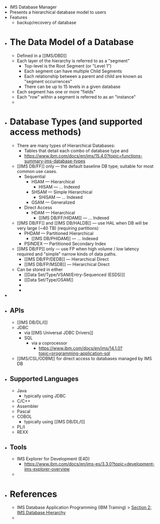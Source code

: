 - IMS Database Manager
- Presents a hierarchical database model to users
- Features
	- backup/recovery of database
- # The Data Model of a Database
	- Defined in a [[IMS/DBD]]
	- Each layer of the hierarchy is referred to as a "segment"
		- Top-level is the Root Segment (or "Level 1")
		- Each segment can have multiple Child Segments
		- Each relationship between a parent and child are known as "segment occurrences"
		- There can be up to 15 levels in a given database
	- Each segment has one or more "fields"
	- Each "row" within a segment is referred to as an "instance"
	-
- # Database Types (and supported access methods)
	- There are many types of Hierarchical Databases:
		- Tables that detail each combo of database type and
		- https://www.ibm.com/docs/en/ims/15.4.0?topic=functions-summary-ims-database-types
	- [[IMS DB/FF]] only — the default baseline DB type; suitable for most common use cases.
		- Sequential
			- HSAM — Hierarchical
				- HISAM — ... Indexed
			- SHSAM — Simple Hierarchical
				- SHISAM — ... Indexed
			- GSAM — Generalized
		- Direct Access
			- HDAM — Hierarchical
				- [[IMS DB/FF/HIDAM]] — ... Indexed
	- [[IMS DB/FF]]  and [[IMS DB/HALDB]] — use HAL when DB will be very large (~40 TB) (requiring partitions)
		- PHDAM — Partitioned Hierarchical
			- [[IMS DB/PHIDAM]] — ... Indexed
		- PSINDEX — Partitioned Secondary Index
	- [[IMS DB/FP]] only — use FP when high volume / low latency required and "simple" narrow kinds of data paths.
		- [[IMS DB/FP/DEDB]] — Hierarchical Direct
		- [[IMS DB/FP/MSDB]] — Hierarchical Direct
	- Can be stored in either
		- [[Data Set/Type/VSAM/Entry-Sequenced (ESDS)]]
		- [[Data Set/Type/OSAM]]
		-
		-
-
- ## APIs
	- [[IMS DB/DL/I]]
	- JDBC
		- via [[IMS Universal JDBC Drivers]]
		- SQL
			- via a coprocessor
				- https://www.ibm.com/docs/en/ims/14.1.0?topic=programming-application-sql
	- [[IMS/CSL/ODBM]] for direct access to databases managed by IMS DB
- ## Supported Languages
	- Java
		- typically using JDBC
	- C/C++
	- Assembler
	- Pascal
	- COBOL
		- typically using [[IMS DB/DL/I]]
	- PL/I
	- REXX
- ## Tools
	- IMS Explorer for Development (E4D)
		- https://www.ibm.com/docs/en/ims-es/3.3.0?topic=development-ims-explorer-overview
	-
- # References
	- IMS Database Application Programming (IBM Training) > [Section 2: IMS Database Hierarchy](https://learn.ibm.com/mod/video/view.php?id=256335)
	-